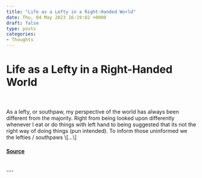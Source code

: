 ```yaml
---
title: "Life as a Lefty in a Right-Handed World"
date: Thu, 04 May 2023 16:19:02 +0000
draft: false
type: posts
categories: 
- Thoughts
---
```

# Life as a Lefty in a Right-Handed World

<br/>

<br/>
As a lefty, or southpaw, my perspective of the world has always been different from the majority. Right from being looked upon differently whenever I eat or do things with left hand to being suggested that its not the right way of doing things (pun intended). To inform those uninformed we the lefties / southpaws \[…\]

#### [Source](https://blog.anantshri.info/life-as-a-lefty-in-a-right-handed-world/)

<br/>
---

